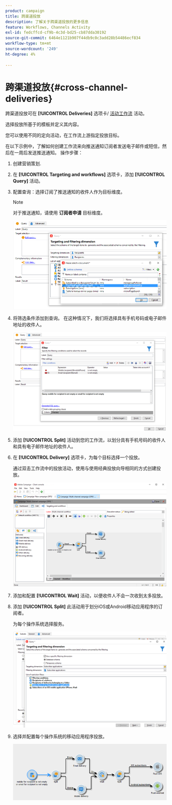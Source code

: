 ```yaml
---
product: campaign
title: 跨渠道投放
description: 了解关于跨渠道投放的更多信息
feature: Workflows, Channels Activity
exl-id: fedcffcd-cf9b-4c3d-bd25-cb87dda30192
source-git-commit: 6464e1121b907f44db9c0c3add28b54486ecf834
workflow-type: tm+mt
source-wordcount: '249'
ht-degree: 4%

---
```


# 跨渠道投放{#cross-channel-deliveries}

跨渠道投放可在 **[!UICONTROL Deliveries]** 选项卡/ [活动工作流](campaign-workflows.md) 活动。

选择投放所基于的模板并定义其内容。

您可以使用不同的定向活动，在工作流上游指定投放目标。

在以下示例中，了解如何创建工作流来向推送通知订阅者发送电子邮件或短信，然后在一周后发送推送通知。 操作步骤：

1. 创建营销策划.
1. 在 **[!UICONTROL Targeting and workflows]** 选项卡，添加 **[!UICONTROL Query]** 活动。
1. 配置查询：选择订阅了推送通知的收件人作为目标维度。

   >[!NOTE]
   >
   >对于推送通知，请使用 **订阅者申请** 目标维度。

   ![](assets/cross_channel_delivery_1.png)

1. 将筛选条件添加到查询。 在这种情况下，我们将选择具有手机号码或电子邮件地址的收件人。

   ![](assets/cross_channel_delivery_2.png)

1. 添加 **[!UICONTROL Split]** 活动到您的工作流，以划分具有手机号码的收件人和具有电子邮件地址的收件人。
1. 在 **[!UICONTROL Delivery]** 选项卡，为每个目标选择一个投放。

   通过双击工作流中的投放活动，使用与使用经典投放向导相同的方式创建投放。

   ![](assets/cross_channel_delivery_3.png)

1. 添加和配置 **[!UICONTROL Wait]** 活动，以便收件人不会一次收到太多投放。
1. 添加 **[!UICONTROL Split]** 此活动用于划分iOS或Android移动应用程序的订阅者。

   为每个操作系统选择服务。

   ![](assets/cross_channel_delivery_4.png)

1. 选择并配置每个操作系统的移动应用程序投放。

   ![](assets/cross_channel_delivery_5.png)
